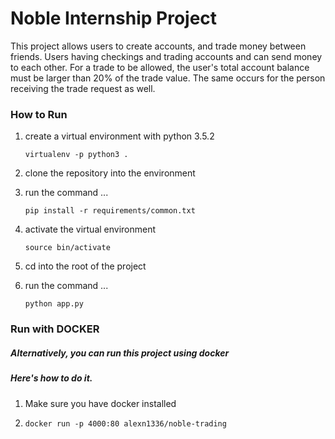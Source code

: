 # Noble Internship Project

This project allows users to create accounts, and trade money between friends. Users having checkings and trading accounts and can send money to each other. For a trade to be allowed, the user's total account balance must be larger than 20% of the trade value. The same occurs for the person receiving the trade request as well.

### How to Run

1. create a virtual environment with python 3.5.2 

    `virtualenv -p python3 .`

2. clone the repository into the environment

3. run the command ... 

    `pip install -r requirements/common.txt`

4. activate the virtual environment

    `source bin/activate` 

5. cd into the root of the project

6. run the command ...

    `python app.py`
    

### Run with DOCKER

##### Alternatively, you can run this project using docker
##### Here's how to do it.

1. Make sure you have docker installed

2. `docker run -p 4000:80 alexn1336/noble-trading`